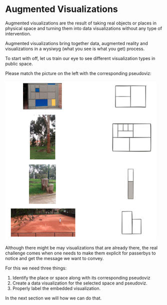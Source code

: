 # Augmented Visualizations

Augmented visualizations are the result of taking real objects or places in physical space and turning them into data visualizations without any type of intervention.

Augmented visualizations bring together data, augmented reality and visualizations in a wysiwyg (what you see is what you get) process.

To start with off, let us train our eye to see different visualization types in public space.

Please match the picture on the left with the corresponding pseudoviz:

![Augmented Match](augmented_match.png)


Although there might be may visualizations that are already there, the real challenge comes when one needs to make them explicit for passerbys to notice and get the message we want to convey.

For this we need three things:

1. Identify the place or space along with its corresponding pseudoviz
2. Create a data visualization for the selected space and pseudoviz.
3. Properly label the embedded visualization.

In the next section we will how we can do that.














